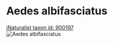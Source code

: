 
Aedes albifasciatus
===================
  
[iNaturalist taxon id: 900197](https://www.inaturalist.org/taxa/900197)  
![Aedes albifasciatus](https://inaturalist-open-data.s3.amazonaws.com/photos/118781906/medium.jpg)